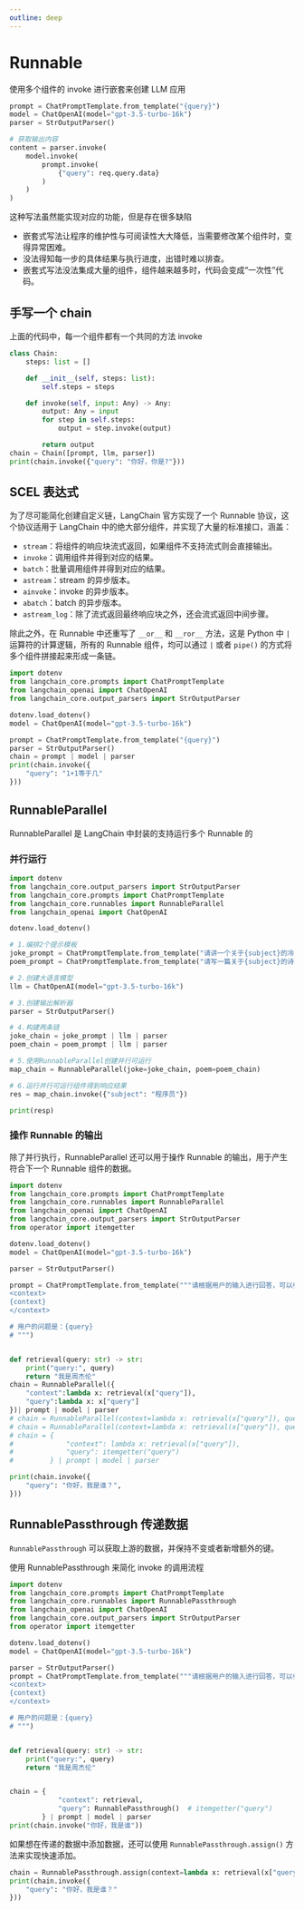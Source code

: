 ```yaml
---
outline: deep
---
```

# Runnable
使用多个组件的 invoke 进行嵌套来创建 LLM 应用
```py
prompt = ChatPromptTemplate.from_template("{query}")
model = ChatOpenAI(model="gpt-3.5-turbo-16k")
parser = StrOutputParser()

# 获取输出内容
content = parser.invoke(
    model.invoke(
        prompt.invoke(
            {"query": req.query.data}
        )
    )
)
```
这种写法虽然能实现对应的功能，但是存在很多缺陷
* 嵌套式写法让程序的维护性与可阅读性大大降低，当需要修改某个组件时，变得异常困难。
* 没法得知每一步的具体结果与执行进度，出错时难以排查。
* 嵌套式写法没法集成大量的组件，组件越来越多时，代码会变成“一次性”代码。

## 手写一个 chain
上面的代码中，每一个组件都有一个共同的方法 invoke
```py
class Chain:
    steps: list = []

    def __init__(self, steps: list):
        self.steps = steps

    def invoke(self, input: Any) -> Any:
        output: Any = input
        for step in self.steps:
            output = step.invoke(output)

        return output
chain = Chain([prompt, llm, parser])
print(chain.invoke({"query": "你好，你是?"}))
```

## SCEL 表达式
为了尽可能简化创建自定义链，LangChain 官方实现了一个 Runnable 协议，这个协议适用于 LangChain 中的绝大部分组件，并实现了大量的标准接口，涵盖：

* `stream`：将组件的响应块流式返回，如果组件不支持流式则会直接输出。
* `invoke`：调用组件并得到对应的结果。
* `batch`：批量调用组件并得到对应的结果。
* `astream`：stream 的异步版本。
* `ainvoke`：invoke 的异步版本。
* `abatch`：batch 的异步版本。
* `astream_log`：除了流式返回最终响应块之外，还会流式返回中间步骤。

除此之外，在 Runnable 中还重写了 `__or__` 和 `__ror__` 方法，这是 Python 中 `|` 运算符的计算逻辑，所有的 Runnable 组件，均可以通过 `|` 或者 `pipe()` 的方式将多个组件拼接起来形成一条链。
```py
import dotenv
from langchain_core.prompts import ChatPromptTemplate
from langchain_openai import ChatOpenAI
from langchain_core.output_parsers import StrOutputParser

dotenv.load_dotenv()
model = ChatOpenAI(model="gpt-3.5-turbo-16k")

prompt = ChatPromptTemplate.from_template("{query}")
parser = StrOutputParser()
chain = prompt | model | parser
print(chain.invoke({
    "query": "1+1等于几"
}))
```
## RunnableParallel
RunnableParallel 是 LangChain 中封装的支持运行多个 Runnable 的

### 并行运行
```py
import dotenv
from langchain_core.output_parsers import StrOutputParser
from langchain_core.prompts import ChatPromptTemplate
from langchain_core.runnables import RunnableParallel
from langchain_openai import ChatOpenAI

dotenv.load_dotenv()

# 1.编排2个提示模板
joke_prompt = ChatPromptTemplate.from_template("请讲一个关于{subject}的冷笑话，尽可能短")
poem_prompt = ChatPromptTemplate.from_template("请写一篇关于{subject}的诗，尽可能短")

# 2.创建大语言模型
llm = ChatOpenAI(model="gpt-3.5-turbo-16k")

# 3.创建输出解析器
parser = StrOutputParser()

# 4.构建两条链
joke_chain = joke_prompt | llm | parser
poem_chain = poem_prompt | llm | parser

# 5.使用RunnableParallel创建并行可运行
map_chain = RunnableParallel(joke=joke_chain, poem=poem_chain)

# 6.运行并行可运行组件得到响应结果
res = map_chain.invoke({"subject": "程序员"})

print(resp)
```
### 操作 Runnable 的输出
除了并行执行，RunnableParallel 还可以用于操作 Runnable 的输出，用于产生符合下一个 Runnable 组件的数据。

```py
import dotenv
from langchain_core.prompts import ChatPromptTemplate
from langchain_core.runnables import RunnableParallel
from langchain_openai import ChatOpenAI
from langchain_core.output_parsers import StrOutputParser
from operator import itemgetter

dotenv.load_dotenv()
model = ChatOpenAI(model="gpt-3.5-turbo-16k")

parser = StrOutputParser()

prompt = ChatPromptTemplate.from_template("""请根据用户的输入进行回答，可以参考上下文进行回复
<context>
{context}
</context>

# 用户的问题是：{query}
# """)


def retrieval(query: str) -> str:
    print("query:", query)
    return "我是周杰伦"
chain = RunnableParallel({
    "context":lambda x: retrieval(x["query"]),
    "query":lambda x: x["query"]
})| prompt | model | parser
# chain = RunnableParallel(context=lambda x: retrieval(x["query"]), query=lambda x: x["query"]) | prompt | model | parser
# chain = RunnableParallel(context=lambda x: retrieval(x["query"]), query=itemgetter("query")) | prompt | model | parser
# chain = {
#             "context": lambda x: retrieval(x["query"]),
#             "query": itemgetter("query")
#         } | prompt | model | parser

print(chain.invoke({
    "query": "你好，我是谁？",
}))

```
## RunnablePassthrough 传递数据
`RunnablePassthrough` 可以获取上游的数据，并保持不变或者新增额外的键。

使用 RunnablePassthrough 来简化 invoke 的调用流程
```py
import dotenv
from langchain_core.prompts import ChatPromptTemplate
from langchain_core.runnables import RunnablePassthrough
from langchain_openai import ChatOpenAI
from langchain_core.output_parsers import StrOutputParser
from operator import itemgetter

dotenv.load_dotenv()
model = ChatOpenAI(model="gpt-3.5-turbo-16k")

parser = StrOutputParser()
prompt = ChatPromptTemplate.from_template("""请根据用户的输入进行回答，可以参考上下文进行回复
<context>
{context}
</context>

# 用户的问题是：{query}
# """)


def retrieval(query: str) -> str:
    print("query:", query)
    return "我是周杰伦"


chain = {
            "context": retrieval,
            "query": RunnablePassthrough()  # itemgetter("query")
        } | prompt | model | parser
print(chain.invoke("你好，我是谁"))
```
如果想在传递的数据中添加数据，还可以使用 `RunnablePassthrough.assign()` 方法来实现快速添加。
```py
chain = RunnablePassthrough.assign(context=lambda x: retrieval(x["query"])) | prompt | model | parser
print(chain.invoke({
    "query": "你好，我是谁？"
}))
```


